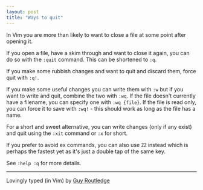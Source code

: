 ```yaml
---
layout: post
title: "Ways to quit"
---
```


In Vim you are more than likely to want to close a file at some point after opening it.

If you open a file, have a skim through and want to close it again, you can do so with the `:quit` command. This can be shortened to `:q`.

If you make some rubbish changes and want to quit and discard them, force quit with `:q!`.

If you make some useful changes you can write them with `:w` but if you want to write and quit, combine the two with `:wq`. If the file doesn't currently have a filename, you can specify one with `:wq {file}`. If the file is read only, you can force it to save with `:wq!` - this should work as long as the file has a name.

For a short and sweet alternative, you can write changes (only if any exist) and quit using the `:xit` command or `:x` for short.

If you prefer to avoid ex commands, you can also use `ZZ` instead which is perhaps the fastest yet as it's just a double tap of the same key.

See `:help :q` for more details.

<hr>

Lovingly typed (in Vim) by [Guy Routledge](http://www.guyroutledge.co.uk)
